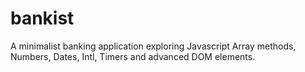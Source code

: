 # bankist
A minimalist banking application exploring Javascript Array methods, Numbers, Dates, Intl, Timers and advanced DOM elements.
